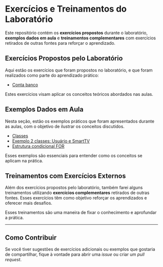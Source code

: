 # Exercícios e Treinamentos do Laboratório

Este repositório contém os **exercícios propostos** durante o laboratório, **exemplos dados em aula** e **treinamentos complementares** com exercícios retirados de outras fontes para reforçar o aprendizado.

## Exercícios Propostos pelo Laboratório

Aqui estão os exercícios que foram propostos no laboratório, e que foram realizados como parte do aprendizado prático:

- [Conta banco](ContaTerminal.java)

Estes exercícios visam aplicar os conceitos teóricos abordados nas aulas.

## Exemplos Dados em Aula

Nesta seção, estão os exemplos práticos que foram apresentados durante as aulas, com o objetivo de ilustrar os conceitos discutidos.

- [Classes](MinhaClasse.java)
- [Exemplo 2 classes: Usuário e SmartTV](Usuario.java)
- [Estrutura condicional FOR](EstruturasCondicionais/ExemploFor.java)

Esses exemplos são essenciais para entender como os conceitos se aplicam na prática.

## Treinamentos com Exercícios Externos

Além dos exercícios propostos pelo laboratório, também farei alguns treinamentos utilizando **exercícios complementares** retirados de outras fontes. Esses exercícios têm como objetivo reforçar os aprendizados e oferecer mais desafios.

Esses treinamentos são uma maneira de fixar o conhecimento e aprofundar a prática.

---

## Como Contribuir

Se você tiver sugestões de exercícios adicionais ou exemplos que gostaria de compartilhar, fique à vontade para abrir uma *issue* ou criar um *pull request*.
